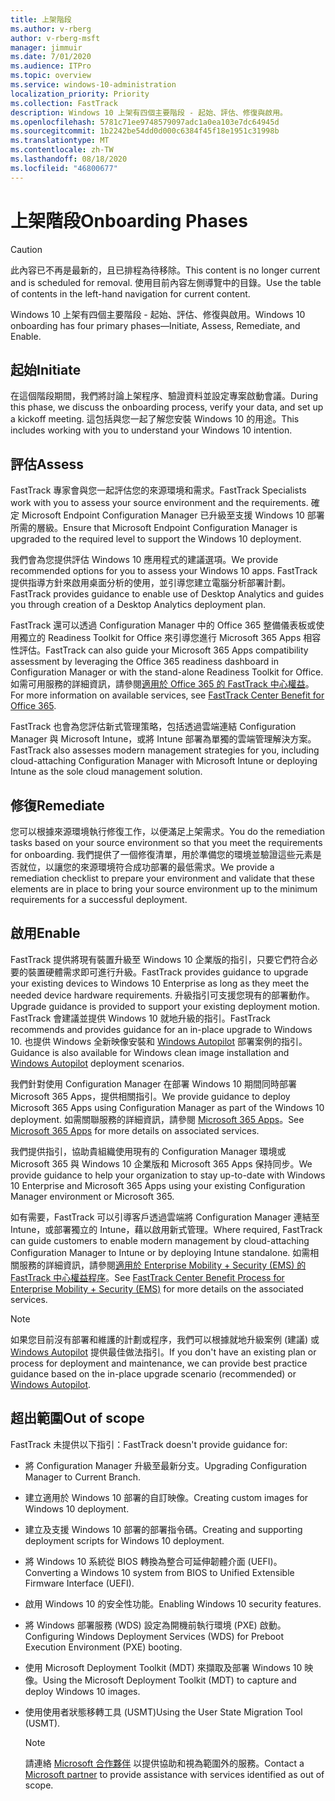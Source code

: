 ```yaml
---
title: 上架階段
ms.author: v-rberg
author: v-rberg-msft
manager: jimmuir
ms.date: 7/01/2020
ms.audience: ITPro
ms.topic: overview
ms.service: windows-10-administration
localization_priority: Priority
ms.collection: FastTrack
description: Windows 10 上架有四個主要階段 - 起始、評估、修復與啟用。
ms.openlocfilehash: 5781c71ee9748579097adc1a0ea103e7dc64945d
ms.sourcegitcommit: 1b2242be54dd0d000c6384f45f18e1951c31998b
ms.translationtype: MT
ms.contentlocale: zh-TW
ms.lasthandoff: 08/18/2020
ms.locfileid: "46800677"
---
```

# <a name="onboarding-phases"></a><span data-ttu-id="77137-103">上架階段</span><span class="sxs-lookup"><span data-stu-id="77137-103">Onboarding Phases</span></span>

> [!CAUTION]
> <span data-ttu-id="77137-104">此內容已不再是最新的，且已排程為待移除。</span><span class="sxs-lookup"><span data-stu-id="77137-104">This content is no longer current and is scheduled for removal.</span></span> <span data-ttu-id="77137-105">使用目前內容左側導覽中的目錄。</span><span class="sxs-lookup"><span data-stu-id="77137-105">Use the table of contents in the left-hand navigation for current content.</span></span>

<span data-ttu-id="77137-106">Windows 10 上架有四個主要階段 - 起始、評估、修復與啟用。</span><span class="sxs-lookup"><span data-stu-id="77137-106">Windows 10 onboarding has four primary phases—Initiate, Assess, Remediate, and Enable.</span></span>

## <a name="initiate"></a><span data-ttu-id="77137-107">起始</span><span class="sxs-lookup"><span data-stu-id="77137-107">Initiate</span></span>

<span data-ttu-id="77137-108">在這個階段期間，我們將討論上架程序、驗證資料並設定專案啟動會議。</span><span class="sxs-lookup"><span data-stu-id="77137-108">During this phase, we discuss the onboarding process, verify your data, and set up a kickoff meeting.</span></span> <span data-ttu-id="77137-109">這包括與您一起了解您安裝 Windows 10 的用途。</span><span class="sxs-lookup"><span data-stu-id="77137-109">This includes working with you to understand your Windows 10 intention.</span></span>

## <a name="assess"></a><span data-ttu-id="77137-110">評估</span><span class="sxs-lookup"><span data-stu-id="77137-110">Assess</span></span>

<span data-ttu-id="77137-111">FastTrack 專家會與您一起評估您的來源環境和需求。</span><span class="sxs-lookup"><span data-stu-id="77137-111">FastTrack Specialists work with you to assess your source environment and the requirements.</span></span> <span data-ttu-id="77137-112">確定 Microsoft Endpoint Configuration Manager 已升級至支援 Windows 10 部署所需的層級。</span><span class="sxs-lookup"><span data-stu-id="77137-112">Ensure that Microsoft Endpoint Configuration Manager is upgraded to the required level to support the Windows 10 deployment.</span></span> 

<span data-ttu-id="77137-113">我們會為您提供評估 Windows 10 應用程式的建議選項。</span><span class="sxs-lookup"><span data-stu-id="77137-113">We provide recommended options for you to assess your Windows 10 apps.</span></span> <span data-ttu-id="77137-114">FastTrack 提供指導方針來啟用桌面分析的使用，並引導您建立電腦分析部署計劃。</span><span class="sxs-lookup"><span data-stu-id="77137-114">FastTrack provides guidance to enable use of Desktop Analytics and guides you through creation of a Desktop Analytics deployment plan.</span></span>

<span data-ttu-id="77137-115">FastTrack 還可以透過 Configuration Manager 中的 Office 365 整備儀表板或使用獨立的 Readiness Toolkit for Office 來引導您進行 Microsoft 365 Apps 相容性評估。</span><span class="sxs-lookup"><span data-stu-id="77137-115">FastTrack can also guide your Microsoft 365 Apps compatibility assessment by leveraging the Office 365 readiness dashboard in Configuration Manager or with the stand-alone Readiness Toolkit for Office.</span></span> <span data-ttu-id="77137-116">如需可用服務的詳細資訊，請參閱[適用於 Office 365 的 FastTrack 中心權益](O365-fasttrack-benefit-for-office-365.md)。</span><span class="sxs-lookup"><span data-stu-id="77137-116">For more information on available services, see [FastTrack Center Benefit for Office 365](O365-fasttrack-benefit-for-office-365.md).</span></span> 

<span data-ttu-id="77137-117">FastTrack 也會為您評估新式管理策略，包括透過雲端連結 Configuration Manager 與 Microsoft Intune，或將 Intune 部署為單獨的雲端管理解決方案。</span><span class="sxs-lookup"><span data-stu-id="77137-117">FastTrack also assesses modern management strategies for you, including cloud-attaching Configuration Manager with Microsoft Intune or deploying Intune as the sole cloud management solution.</span></span>

## <a name="remediate"></a><span data-ttu-id="77137-118">修復</span><span class="sxs-lookup"><span data-stu-id="77137-118">Remediate</span></span>

<span data-ttu-id="77137-119">您可以根據來源環境執行修復工作，以便滿足上架需求。</span><span class="sxs-lookup"><span data-stu-id="77137-119">You do the remediation tasks based on your source environment so that you meet the requirements for onboarding.</span></span> <span data-ttu-id="77137-120">我們提供了一個修復清單，用於準備您的環境並驗證這些元素是否就位，以讓您的來源環境符合成功部署的最低需求。</span><span class="sxs-lookup"><span data-stu-id="77137-120">We provide a remediation checklist to prepare your environment and validate that these elements are in place to bring your source environment up to the minimum requirements for a successful deployment.</span></span> 

## <a name="enable"></a><span data-ttu-id="77137-121">啟用</span><span class="sxs-lookup"><span data-stu-id="77137-121">Enable</span></span>

<span data-ttu-id="77137-122">FastTrack 提供將現有裝置升級至 Windows 10 企業版的指引，只要它們符合必要的裝置硬體需求即可進行升級。</span><span class="sxs-lookup"><span data-stu-id="77137-122">FastTrack provides guidance to upgrade your existing devices to Windows 10 Enterprise as long as they meet the needed device hardware requirements.</span></span> <span data-ttu-id="77137-123">升級指引可支援您現有的部署動作。</span><span class="sxs-lookup"><span data-stu-id="77137-123">Upgrade guidance is provided to support your existing deployment motion.</span></span> <span data-ttu-id="77137-124">FastTrack 會建議並提供 Windows 10 就地升級的指引。</span><span class="sxs-lookup"><span data-stu-id="77137-124">FastTrack recommends and provides guidance for an in-place upgrade to Windows 10.</span></span> <span data-ttu-id="77137-125">也提供 Windows 全新映像安裝和 [Windows Autopilot](EMS-onboarding-phases.md#windows-autopilot) 部署案例的指引。</span><span class="sxs-lookup"><span data-stu-id="77137-125">Guidance is also available for Windows clean image installation and [Windows Autopilot](EMS-onboarding-phases.md#windows-autopilot) deployment scenarios.</span></span> 

<span data-ttu-id="77137-126">我們針對使用 Configuration Manager 在部署 Windows 10 期間同時部署 Microsoft 365 Apps，提供相關指引。</span><span class="sxs-lookup"><span data-stu-id="77137-126">We provide guidance to deploy Microsoft 365 Apps using Configuration Manager as part of the Windows 10 deployment.</span></span> <span data-ttu-id="77137-127">如需關聯服務的詳細資訊，請參閱 [Microsoft 365 Apps](O365-onboarding-and-migration.md#microsoft-365-apps)。</span><span class="sxs-lookup"><span data-stu-id="77137-127">See [Microsoft 365 Apps](O365-onboarding-and-migration.md#microsoft-365-apps) for more details on associated services.</span></span>

<span data-ttu-id="77137-128">我們提供指引，協助貴組織使用現有的 Configuration Manager 環境或 Microsoft 365 與 Windows 10 企業版和 Microsoft 365 Apps 保持同步。</span><span class="sxs-lookup"><span data-stu-id="77137-128">We provide guidance to help your organization to stay up-to-date with Windows 10 Enterprise and Microsoft 365 Apps using your existing Configuration Manager environment or Microsoft 365.</span></span>

<span data-ttu-id="77137-129">如有需要，FastTrack 可以引導客戶透過雲端將 Configuration Manager 連結至 Intune，或部署獨立的 Intune，藉以啟用新式管理。</span><span class="sxs-lookup"><span data-stu-id="77137-129">Where required, FastTrack can guide customers to enable modern management by cloud-attaching Configuration Manager to Intune or by deploying Intune standalone.</span></span> <span data-ttu-id="77137-130">如需相關服務的詳細資訊，請參閱[適用於 Enterprise Mobility + Security (EMS) 的 FastTrack 中心權益程序](EMS-fasttrack-process.md)。</span><span class="sxs-lookup"><span data-stu-id="77137-130">See [FastTrack Center Benefit Process for Enterprise Mobility + Security (EMS)](EMS-fasttrack-process.md) for more details on the associated services.</span></span>

> [!NOTE]
> <span data-ttu-id="77137-131">如果您目前沒有部署和維護的計劃或程序，我們可以根據就地升級案例 (建議) 或 [Windows Autopilot](EMS-onboarding-phases.md#windows-autopilot) 提供最佳做法指引。</span><span class="sxs-lookup"><span data-stu-id="77137-131">If you don't have an existing plan or process for deployment and maintenance, we can provide best practice guidance based on the in-place upgrade scenario (recommended) or [Windows Autopilot](EMS-onboarding-phases.md#windows-autopilot).</span></span>

## <a name="out-of-scope"></a><span data-ttu-id="77137-132">超出範圍</span><span class="sxs-lookup"><span data-stu-id="77137-132">Out of scope</span></span>

<span data-ttu-id="77137-133">FastTrack 未提供以下指引：</span><span class="sxs-lookup"><span data-stu-id="77137-133">FastTrack doesn't provide guidance for:</span></span>

- <span data-ttu-id="77137-134">將 Configuration Manager 升級至最新分支。</span><span class="sxs-lookup"><span data-stu-id="77137-134">Upgrading Configuration Manager to Current Branch.</span></span>
- <span data-ttu-id="77137-135">建立適用於 Windows 10 部署的自訂映像。</span><span class="sxs-lookup"><span data-stu-id="77137-135">Creating custom images for Windows 10 deployment.</span></span>
- <span data-ttu-id="77137-136">建立及支援 Windows 10 部署的部署指令碼。</span><span class="sxs-lookup"><span data-stu-id="77137-136">Creating and supporting deployment scripts for Windows 10 deployment.</span></span>
- <span data-ttu-id="77137-137">將 Windows 10 系統從 BIOS 轉換為整合可延伸韌體介面 (UEFI)。</span><span class="sxs-lookup"><span data-stu-id="77137-137">Converting a Windows 10 system from BIOS to Unified Extensible Firmware Interface (UEFI).</span></span>
- <span data-ttu-id="77137-138">啟用 Windows 10 的安全性功能。</span><span class="sxs-lookup"><span data-stu-id="77137-138">Enabling Windows 10 security features.</span></span> 
- <span data-ttu-id="77137-139">將 Windows 部署服務 (WDS) 設定為開機前執行環境 (PXE) 啟動。</span><span class="sxs-lookup"><span data-stu-id="77137-139">Configuring Windows Deployment Services (WDS) for Preboot Execution Environment (PXE) booting.</span></span>
- <span data-ttu-id="77137-140">使用 Microsoft Deployment Toolkit (MDT) 來擷取及部署 Windows 10 映像。</span><span class="sxs-lookup"><span data-stu-id="77137-140">Using the Microsoft Deployment Toolkit (MDT) to capture and deploy Windows 10 images.</span></span>
- <span data-ttu-id="77137-141">使用使用者狀態移轉工具 (USMT)</span><span class="sxs-lookup"><span data-stu-id="77137-141">Using the User State Migration Tool (USMT).</span></span>

  > [!NOTE]
  > <span data-ttu-id="77137-142">請連絡 [Microsoft 合作夥伴](https://go.microsoft.com/fwlink/?linkid=2080150) 以提供協助和視為範圍外的服務。</span><span class="sxs-lookup"><span data-stu-id="77137-142">Contact a [Microsoft partner](https://go.microsoft.com/fwlink/?linkid=2080150) to provide assistance with services identified as out of scope.</span></span>

 